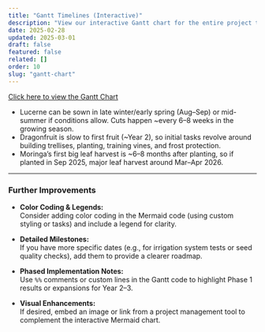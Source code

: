 ```yaml
---
title: "Gantt Timelines (Interactive)"
description: "View our interactive Gantt chart for the entire project timeline."
date: 2025-02-28
updated: 2025-03-01
draft: false
featured: false
related: []
order: 10
slug: "gantt-chart"
---
```


<a href="../../business/gantt" class="special-link">
  Click here to view the Gantt Chart
</a>

- Lucerne can be sown in late winter/early spring (Aug–Sep) or mid-summer if conditions allow. Cuts happen ~every 6–8 weeks in the growing season.  
- Dragonfruit is slow to first fruit (~Year 2), so initial tasks revolve around building trellises, planting, training vines, and frost protection.  
- Moringa’s first big leaf harvest is ~6–8 months after planting, so if planted in Sep 2025, major leaf harvest around Mar–Apr 2026.

---

### Further Improvements

- **Color Coding & Legends:**  
  Consider adding color coding in the Mermaid code (using custom styling or tasks) and include a legend for clarity.

- **Detailed Milestones:**  
  If you have more specific dates (e.g., for irrigation system tests or seed quality checks), add them to provide a clearer roadmap.

- **Phased Implementation Notes:**  
  Use `%%` comments or custom lines in the Gantt code to highlight Phase 1 results or expansions for Year 2–3.

- **Visual Enhancements:**  
  If desired, embed an image or link from a project management tool to complement the interactive Mermaid chart.
